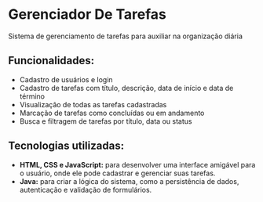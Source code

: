 # Gerenciador De Tarefas
Sistema de gerenciamento de tarefas para auxiliar na organização diária

## Funcionalidades:
* Cadastro de usuários e login
* Cadastro de tarefas com título, descrição, data de início e data de término
* Visualização de todas as tarefas cadastradas
* Marcação de tarefas como concluídas ou em andamento
* Busca e filtragem de tarefas por título, data ou status

## Tecnologias utilizadas: 
* **HTML, CSS e JavaScript:** para desenvolver uma interface amigável para o usuário, onde ele pode cadastrar e gerenciar suas tarefas.
* **Java:** para criar a lógica do sistema, como a persistência de dados, autenticação e validação de formulários.
